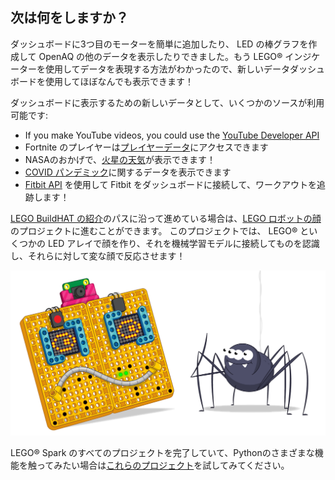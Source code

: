 ## 次は何をしますか？

ダッシュボードに3つ目のモーターを簡単に追加したり、 LED の棒グラフを作成して OpenAQ の他のデータを表示したりできました。もう LEGO® インジケーターを使用してデータを表現する方法がわかったので、新しいデータダッシュボードを使用してほぼなんでも表示できます！

ダッシュボードに表示するための新しいデータとして、いくつかのソースが利用可能です:

+ If you make YouTube videos, you could use the [YouTube Developer API](https://developers.google.com/youtube/v3)
+ Fortnite のプレイヤーは[プレイヤーデータ](https://fortnitetracker.com/site-api)にアクセスできます
+ NASAのおかげで、[火星の天気](https://mars.nasa.gov/insight/weather/)が表示できます！
+ [COVID パンデミック](https://github.com/M-Media-Group/Covid-19-API)に関するデータを表示できます
+ [Fitbit API](https://dev.fitbit.com/build/reference/web-api/) を使用して Fitbit をダッシュボードに接続して、ワークアウトを追跡します！

[LEGO BuildHAT の紹介](https://projects.raspberrypi.org/en/pathways/lego-intro)のパスに沿って進めている場合は、[LEGO ロボットの顔](https://projects.raspberrypi.org/en/projects/lego-data-dash)のプロジェクトに進むことができます。 このプロジェクトでは、 LEGO® といくつかの LED アレイで顔を作り、それを機械学習モデルに接続してものを認識し、それらに対して変な顔で反応させます！

![面白いロボットの顔を示す LEGO ロボットの顔のバナー。](images/robotfacebanner.png)

LEGO® Spark のすべてのプロジェクトを完了していて、Pythonのさまざまな機能を触ってみたい場合は[これらのプロジェクト](https://projects.raspberrypi.org/en/projects?software%5B%5D=python)を試してみてください。
